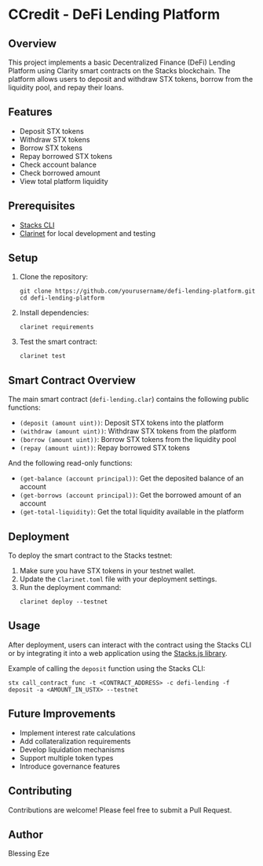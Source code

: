 # CCredit - DeFi Lending Platform

## Overview

This project implements a basic Decentralized Finance (DeFi) Lending Platform using Clarity smart contracts on the Stacks blockchain. The platform allows users to deposit and withdraw STX tokens, borrow from the liquidity pool, and repay their loans.

## Features

- Deposit STX tokens
- Withdraw STX tokens
- Borrow STX tokens
- Repay borrowed STX tokens
- Check account balance
- Check borrowed amount
- View total platform liquidity

## Prerequisites

- [Stacks CLI](https://docs.stacks.co/write-smart-contracts/cli-setup)
- [Clarinet](https://github.com/hirosystems/clarinet) for local development and testing

## Setup

1. Clone the repository:
   ```
   git clone https://github.com/yourusername/defi-lending-platform.git
   cd defi-lending-platform
   ```

2. Install dependencies:
   ```
   clarinet requirements
   ```

3. Test the smart contract:
   ```
   clarinet test
   ```

## Smart Contract Overview

The main smart contract (`defi-lending.clar`) contains the following public functions:

- `(deposit (amount uint))`: Deposit STX tokens into the platform
- `(withdraw (amount uint))`: Withdraw STX tokens from the platform
- `(borrow (amount uint))`: Borrow STX tokens from the liquidity pool
- `(repay (amount uint))`: Repay borrowed STX tokens

And the following read-only functions:

- `(get-balance (account principal))`: Get the deposited balance of an account
- `(get-borrows (account principal))`: Get the borrowed amount of an account
- `(get-total-liquidity)`: Get the total liquidity available in the platform

## Deployment

To deploy the smart contract to the Stacks testnet:

1. Make sure you have STX tokens in your testnet wallet.
2. Update the `Clarinet.toml` file with your deployment settings.
3. Run the deployment command:
   ```
   clarinet deploy --testnet
   ```

## Usage

After deployment, users can interact with the contract using the Stacks CLI or by integrating it into a web application using the [Stacks.js library](https://github.com/hirosystems/stacks.js).

Example of calling the `deposit` function using the Stacks CLI:

```
stx call_contract_func -t <CONTRACT_ADDRESS> -c defi-lending -f deposit -a <AMOUNT_IN_USTX> --testnet
```

## Future Improvements

- Implement interest rate calculations
- Add collateralization requirements
- Develop liquidation mechanisms
- Support multiple token types
- Introduce governance features

## Contributing

Contributions are welcome! Please feel free to submit a Pull Request.

## Author

Blessing Eze